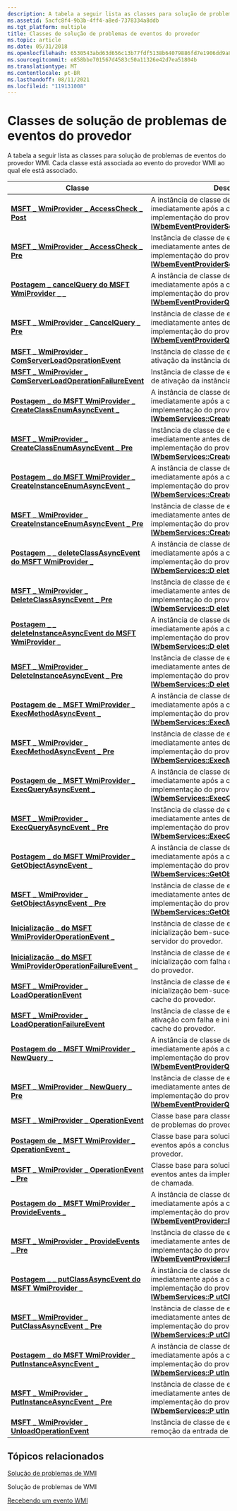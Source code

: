 ```yaml
---
description: A tabela a seguir lista as classes para solução de problemas de eventos do provedor WMI. Cada classe está associada ao evento do provedor WMI ao qual ele está associado.
ms.assetid: 5acfc8f4-9b3b-4ff4-a8ed-7378334a8ddb
ms.tgt_platform: multiple
title: Classes de solução de problemas de eventos do provedor
ms.topic: article
ms.date: 05/31/2018
ms.openlocfilehash: 6530543abd63d656c13b77fdf5138b64079886fd7e1906dd9a8692f705659343
ms.sourcegitcommit: e858bbe701567d4583c50a11326e42d7ea51804b
ms.translationtype: MT
ms.contentlocale: pt-BR
ms.lasthandoff: 08/11/2021
ms.locfileid: "119131008"
---
```

# <a name="provider-event-troubleshooting-classes"></a>Classes de solução de problemas de eventos do provedor

A tabela a seguir lista as classes para solução de problemas de eventos do provedor WMI. Cada classe está associada ao evento do provedor WMI ao qual ele está associado.



| Classe                                                                                                                            | Descrição                                                                                                                                                                                      |
|----------------------------------------------------------------------------------------------------------------------------------|--------------------------------------------------------------------------------------------------------------------------------------------------------------------------------------------------|
| [**MSFT \_ WmiProvider \_ AccessCheck \_ Post**](/previous-versions/windows/desktop/wmisystemprov/msft-wmiprovider-accesscheck-post)                                      | A instância de classe de evento gerada imediatamente após a conclusão da implementação do provedor [**de IWbemEventProviderSecurity::AccessCheck**](/windows/desktop/api/Wbemprov/nf-wbemprov-iwbemeventprovidersecurity-accesscheck).   |
| [**MSFT \_ WmiProvider \_ AccessCheck \_ Pre**](/previous-versions/windows/desktop/wmisystemprov/msft-wmiprovider-accesscheck-pre)                                        | Instância de classe de evento gerada imediatamente antes de chamar a implementação do provedor [**de IWbemEventProviderSecurity::AccessCheck**](/windows/desktop/api/Wbemprov/nf-wbemprov-iwbemeventprovidersecurity-accesscheck).          |
| [**Postagem \_ cancelQuery do MSFT WmiProvider \_ \_**](/previous-versions/windows/desktop/wmisystemprov/msft-wmiprovider-cancelquery-post)                                      | A instância de classe de evento gerada imediatamente após a conclusão da implementação do provedor [**de IWbemEventProviderQuerySink::CancelQuery**](/windows/desktop/api/Wbemprov/nf-wbemprov-iwbemeventproviderquerysink-cancelquery). |
| [**MSFT \_ WmiProvider \_ CancelQuery \_ Pre**](/previous-versions/windows/desktop/wmisystemprov/msft-wmiprovider-cancelquery-pre)                                        | Instância de classe de evento gerada imediatamente antes de chamar a implementação do provedor [**de IWbemEventProviderQuerySink::CancelQuery**](/windows/desktop/api/Wbemprov/nf-wbemprov-iwbemeventproviderquerysink-cancelquery).        |
| [**MSFT \_ WmiProvider \_ ComServerLoadOperationEvent**](/previous-versions/windows/desktop/wmisystemprov/msft-wmiprovider-comserverloadoperationevent)                 | Instância de classe de evento gerada para ativação da instância de servidor COM.                                                                                                                               |
| [**MSFT \_ WmiProvider \_ ComServerLoadOperationFailureEvent**](/previous-versions/windows/desktop/wmisystemprov/msft-wmiprovider-comserverloadoperationfailureevent)   | Instância de classe de evento gerada para falha de ativação da instância de servidor COM.                                                                                                                       |
| [**Postagem \_ do MSFT WmiProvider \_ CreateClassEnumAsyncEvent \_**](/previous-versions/windows/desktop/wmisystemprov/msft-wmiprovider-createclassenumasyncevent-post)          | A instância de classe de evento gerada imediatamente após a conclusão da implementação do provedor [**de IWbemServices::CreateClassEnumAsync**](/windows/desktop/api/WbemCli/nf-wbemcli-iwbemservices-createclassenumasync).           |
| [**MSFT \_ WmiProvider \_ CreateClassEnumAsyncEvent \_ Pre**](/previous-versions/windows/desktop/wmisystemprov/msft-wmiprovider-createclassenumasyncevent-pre)            | Instância de classe de evento gerada imediatamente antes de chamar a implementação do provedor [**de IWbemServices::CreateClassEnumAsync**](/windows/desktop/api/WbemCli/nf-wbemcli-iwbemservices-createclassenumasync).                  |
| [**Postagem \_ do MSFT WmiProvider \_ CreateInstanceEnumAsyncEvent \_**](/previous-versions/windows/desktop/wmisystemprov/msft-wmiprovider-createinstanceenumasyncevent-post)    | A instância de classe de evento gerada imediatamente após a conclusão da implementação do provedor [**de IWbemServices::CreateInstanceEnumAsync**](/windows/desktop/api/WbemCli/nf-wbemcli-iwbemservices-createinstanceenumasync).     |
| [**MSFT \_ WmiProvider \_ CreateInstanceEnumAsyncEvent \_ Pre**](/previous-versions/windows/desktop/wmisystemprov/msft-wmiprovider-createinstanceenumasyncevent-pre)      | Instância de classe de evento gerada imediatamente antes de chamar a implementação do provedor [**de IWbemServices::CreateInstanceEnumAsync**](/windows/desktop/api/WbemCli/nf-wbemcli-iwbemservices-createinstanceenumasync).            |
| [**Postagem \_ \_ deleteClassAsyncEvent do MSFT WmiProvider \_**](/previous-versions/windows/desktop/wmisystemprov/msft-wmiprovider-deleteclassasyncevent-post)                  | A instância de classe de evento gerada imediatamente após a conclusão da implementação do provedor [**de IWbemServices::D eleteClassAsync**](/windows/desktop/api/WbemCli/nf-wbemcli-iwbemservices-deleteclassasync).                   |
| [**MSFT \_ WmiProvider \_ DeleteClassAsyncEvent \_ Pre**](/previous-versions/windows/desktop/wmisystemprov/msft-wmiprovider-deleteclassasyncevent-pre)                    | Instância de classe de evento gerada imediatamente antes de chamar a implementação do provedor [**de IWbemServices::D eleteClassAsync**](/windows/desktop/api/WbemCli/nf-wbemcli-iwbemservices-deleteclassasync).                          |
| [**Postagem \_ \_ deleteInstanceAsyncEvent do MSFT WmiProvider \_**](/previous-versions/windows/desktop/wmisystemprov/msft-wmiprovider-deleteinstanceasyncevent-post)            | A instância de classe de evento gerada imediatamente após a conclusão da implementação do provedor [**de IWbemServices::D eleteInstanceAsync**](/windows/desktop/api/WbemCli/nf-wbemcli-iwbemservices-deleteinstanceasync).             |
| [**MSFT \_ WmiProvider \_ DeleteInstanceAsyncEvent \_ Pre**](/previous-versions/windows/desktop/wmisystemprov/msft-wmiprovider-deleteinstanceasyncevent-pre)              | Instância de classe de evento gerada imediatamente antes de chamar a implementação do provedor [**de IWbemServices::D eleteInstanceAsync**](/windows/desktop/api/WbemCli/nf-wbemcli-iwbemservices-deleteinstanceasync).                    |
| [**Postagem de \_ MSFT WmiProvider \_ ExecMethodAsyncEvent \_**](/previous-versions/windows/desktop/wmisystemprov/msft-wmiprovider-execmethodasyncevent-post)                    | A instância de classe de evento gerada imediatamente após a conclusão da implementação do provedor [**de IWbemServices::ExecMethodAsync**](/windows/desktop/api/WbemCli/nf-wbemcli-iwbemservices-execmethodasync).                     |
| [**MSFT \_ WmiProvider \_ ExecMethodAsyncEvent \_ Pre**](/previous-versions/windows/desktop/wmisystemprov/msft-wmiprovider-execmethodasyncevent-pre)                      | Instância de classe de evento gerada imediatamente antes de chamar a implementação do provedor [**de IWbemServices::ExecMethodAsync**](/windows/desktop/api/WbemCli/nf-wbemcli-iwbemservices-execmethodasync).                            |
| [**Postagem de \_ MSFT WmiProvider \_ ExecQueryAsyncEvent \_**](/previous-versions/windows/desktop/wmisystemprov/msft-wmiprovider-execqueryasyncevent-post)                      | A instância de classe de evento gerada imediatamente após a conclusão da implementação do provedor [**de IWbemServices::ExecQueryAsync**](/windows/desktop/api/WbemCli/nf-wbemcli-iwbemservices-execqueryasync).                       |
| [**MSFT \_ WmiProvider \_ ExecQueryAsyncEvent \_ Pre**](/previous-versions/windows/desktop/wmisystemprov/msft-wmiprovider-execqueryasyncevent-pre)                        | Instância de classe de evento gerada imediatamente antes de chamar a implementação do provedor [**de IWbemServices::ExecQueryAsync**](/windows/desktop/api/WbemCli/nf-wbemcli-iwbemservices-execqueryasync).                              |
| [**Postagem \_ do MSFT WmiProvider \_ GetObjectAsyncEvent \_**](/previous-versions/windows/desktop/wmisystemprov/msft-wmiprovider-getobjectasyncevent-post)                      | A instância de classe de evento gerada imediatamente após a conclusão da implementação do provedor [**de IWbemServices::GetObjectAsync**](/windows/desktop/api/WbemCli/nf-wbemcli-iwbemservices-getobjectasync).                       |
| [**MSFT \_ WmiProvider \_ GetObjectAsyncEvent \_ Pre**](/previous-versions/windows/desktop/wmisystemprov/msft-wmiprovider-getobjectasyncevent-pre)                        | Instância de classe de evento gerada imediatamente antes de chamar a implementação do provedor [**de IWbemServices::GetObjectAsync**](/windows/desktop/api/WbemCli/nf-wbemcli-iwbemservices-getobjectasync).                              |
| [**Inicialização \_ do MSFT WmiProviderOperationEvent \_**](/previous-versions/windows/desktop/wmisystemprov/msft-wmiprovider-initializationoperationevent)               | Instância de classe de evento gerada para inicialização bem-sucedida da instância do servidor do provedor.                                                                                                    |
| [**Inicialização \_ do MSFT WmiProviderOperationFailureEvent \_**](/previous-versions/windows/desktop/wmisystemprov/msft-wmiprovider-initializationoperationfailureevent) | Instância de classe de evento gerada para inicialização com falha da instância do servidor do provedor.                                                                                                        |
| [**MSFT \_ WmiProvider \_ LoadOperationEvent**](/previous-versions/windows/desktop/wmisystemprov/msft-wmiprovider-loadoperationevent)                                   | Instância de classe de evento gerada ou inicialização bem-sucedida da entrada de cache do provedor.                                                                                          |
| [**MSFT \_ WmiProvider \_ LoadOperationFailureEvent**](/previous-versions/windows/desktop/wmisystemprov/msft-wmiprovider-loadoperationfailureevent)                     | Instância de classe de evento gerada para ativação com falha e inicialização da entrada de cache do provedor.                                                                                             |
| [**Postagem do \_ MSFT WmiProvider \_ NewQuery \_**](/previous-versions/windows/desktop/wmisystemprov/msft-wmiprovider-newquery-post)                                            | A instância de classe de evento gerada imediatamente após a conclusão da implementação do provedor [**de IWbemEventProviderQuerySink::NewQuery**](/windows/desktop/api/Wbemprov/nf-wbemprov-iwbemeventproviderquerysink-newquery).       |
| [**MSFT \_ WmiProvider \_ NewQuery \_ Pre**](/previous-versions/windows/desktop/wmisystemprov/msft-wmiprovider-newquery-pre)                                              | Instância de classe de evento gerada imediatamente antes de chamar a implementação do provedor [**de IWbemEventProviderQuerySink::NewQuery**](/windows/desktop/api/Wbemprov/nf-wbemprov-iwbemeventproviderquerysink-newquery).              |
| [**MSFT \_ WmiProvider \_ OperationEvent**](/previous-versions/windows/desktop/wmisystemprov/msft-wmiprovider-operationevent)                                           | Classe base para classes de evento de solução de problemas do provedor WMI.                                                                                                                                       |
| [**Postagem de \_ MSFT WmiProvider \_ OperationEvent \_**](/previous-versions/windows/desktop/wmisystemprov/msft-wmiprovider-operationevent-post)                                | Classe base para solucionar problemas de eventos após a conclusão da implementação do provedor.                                                                                                           |
| [**MSFT \_ WmiProvider \_ OperationEvent \_ Pre**](/previous-versions/windows/desktop/wmisystemprov/msft-wmiprovider-operationevent-pre)                                  | Classe base para solucionar problemas de eventos antes da implementação do provedor de chamada.                                                                                                                  |
| [**Postagem do \_ MSFT WmiProvider \_ ProvideEvents \_**](/previous-versions/windows/desktop/wmisystemprov/msft-wmiprovider-provideevents-post)                                  | A instância de classe de evento gerada imediatamente após a conclusão da implementação do provedor [**de IWbemEventProvider::P rovideEvents**](/windows/desktop/api/Wbemprov/nf-wbemprov-iwbemeventprovider-provideevents).               |
| [**MSFT \_ WmiProvider \_ ProvideEvents \_ Pre**](/previous-versions/windows/desktop/wmisystemprov/msft-wmiprovider-provideevents-pre)                                    | Instância de classe de evento gerada imediatamente antes de chamar a implementação do provedor [**de IWbemEventProvider::P rovideEvents**](/windows/desktop/api/Wbemprov/nf-wbemprov-iwbemeventprovider-provideevents).                      |
| [**Postagem \_ \_ putClassAsyncEvent do MSFT WmiProvider \_**](/previous-versions/windows/desktop/wmisystemprov/msft-wmiprovider-putclassasyncevent-post)                        | A instância de classe de evento gerada imediatamente após a conclusão da implementação do provedor [**de IWbemServices::P utClassAsync**](/windows/desktop/api/WbemCli/nf-wbemcli-iwbemservices-putclassasync).                         |
| [**MSFT \_ WmiProvider \_ PutClassAsyncEvent \_ Pre**](/previous-versions/windows/desktop/wmisystemprov/msft-wmiprovider-putclassasyncevent-pre)                          | Instância de classe de evento gerada imediatamente antes de chamar a implementação do provedor [**de IWbemServices::P utClassAsync**](/windows/desktop/api/WbemCli/nf-wbemcli-iwbemservices-putclassasync).                                |
| [**Postagem \_ do MSFT WmiProvider \_ PutInstanceAsyncEvent \_**](/previous-versions/windows/desktop/wmisystemprov/msft-wmiprovider-putinstanceasyncevent-post)                  | A instância de classe de evento gerada imediatamente após a conclusão da implementação do provedor [**de IWbemServices::P utInstanceAsync**](/windows/desktop/api/WbemCli/nf-wbemcli-iwbemservices-putinstanceasync).                   |
| [**MSFT \_ WmiProvider \_ PutInstanceAsyncEvent \_ Pre**](/previous-versions/windows/desktop/wmisystemprov/msft-wmiprovider-putinstanceasyncevent-pre)                    | Instância de classe de evento gerada imediatamente antes de chamar a implementação do provedor [**de IWbemServices::P utInstanceAsync**](/windows/desktop/api/WbemCli/nf-wbemcli-iwbemservices-putinstanceasync).                          |
| [**MSFT \_ WmiProvider \_ UnloadOperationEvent**](/previous-versions/windows/desktop/wmisystemprov/msft-wmiprovider-unloadoperationevent)                               | Instância de classe de evento gerada para remoção da entrada de cache do provedor.                                                                                                                          |



 

## <a name="related-topics"></a>Tópicos relacionados

<dl> <dt>

[Solução de problemas de WMI](wmi-troubleshooting.md)
</dt> <dt>

Solução de problemas de WMI
</dt> <dt>

[Recebendo um evento WMI](receiving-a-wmi-event.md)
</dt> </dl>

 

 
